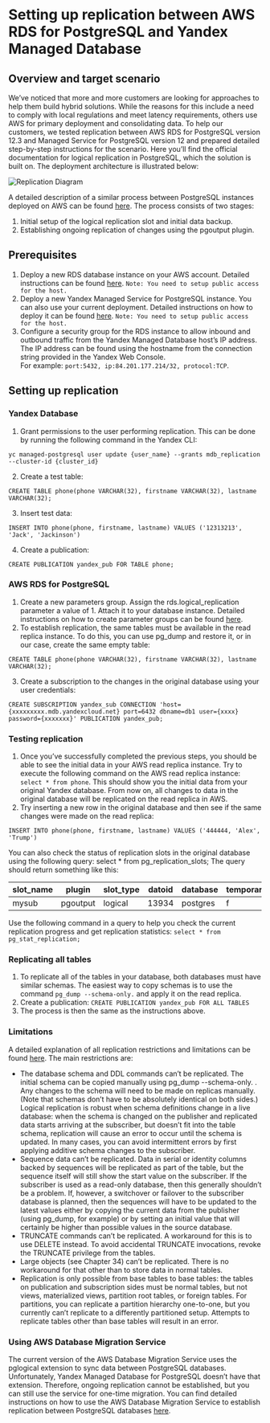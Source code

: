 # Setting up replication between AWS RDS for PostgreSQL and Yandex Managed Database

## Overview and target scenario
We’ve noticed that more and more customers are looking for approaches to help them build hybrid solutions. While the reasons for this include a need to comply with local regulations and meet latency requirements, others use AWS for primary deployment and consolidating data. To help our customers, we tested replication between AWS RDS for PostgreSQL version 12.3 and Managed Service for PostgreSQL version 12 and prepared detailed step-by-step instructions for the scenario. Here you’ll find the official documentation for logical replication in PostgreSQL, which the solution is built on. The deployment architecture is illustrated below:

![Replication Diagram](yc-solution-library-aws-website-replication-db.png "Replication Diagram")

A detailed description of a similar process between PostgreSQL instances deployed on AWS can be found [here](https://aws.amazon.com/blogs/database/using-logical-replication-to-replicate-managed-amazon-rds-for-postgresql-and-amazon-aurora-to-self-managed-postgresql/). The process consists of two stages:
1. Initial setup of the logical replication slot and initial data backup.
2.	Establishing ongoing replication of changes using the pgoutput plugin.

## Prerequisites

1.	Deploy a new RDS database instance on your AWS account. Detailed instructions can be found [here](https://docs.aws.amazon.com/AmazonRDS/latest/UserGuide/CHAP_GettingStarted.CreatingConnecting.PostgreSQL.html).
`Note: You need to setup public access for the host.`
2.	Deploy a new Yandex Managed Service for PostgreSQL instance. You can also use your current deployment. Detailed instructions on how to deploy it can be found [here](https://cloud.yandex.ru/docs/managed-postgresql/quickstart). 
`Note: You need to setup public access for the host.`
3. Configure a security group for the RDS instance to allow inbound and outbound traffic from the Yandex Managed Database host’s IP address. The IP address can be found using the hostname from the connection string provided in the Yandex Web Console.  
For example: `port:5432, ip:84.201.177.214/32, protocol:TCP`.

## Setting up replication

### Yandex Database
1.	Grant permissions to the user performing replication. This can be done by running the following command in the Yandex CLI:

```
yc managed-postgresql user update {user_name} --grants mdb_replication --cluster-id {cluster_id}
```

2.	Create a test table:

```
CREATE TABLE phone(phone VARCHAR(32), firstname VARCHAR(32), lastname VARCHAR(32);
```

3.	Insert test data:

```
INSERT INTO phone(phone, firstname, lastname) VALUES ('12313213', 'Jack', 'Jackinson')
```

4.	Create a publication:

```
CREATE PUBLICATION yandex_pub FOR TABLE phone;
```


### AWS RDS for PostgreSQL
1. Create a new parameters group. Assign the rds.logical_replication parameter a value of 1. Attach it to your database instance. Detailed instructions on how to create parameter groups can be found [here](https://docs.aws.amazon.com/AmazonRDS/latest/UserGuide/USER_WorkingWithParamGroups.html).
2. To establish replication, the same tables must be available in the read replica instance. To do this, you can use pg_dump and restore it, or in our case, create the same empty table:
```
CREATE TABLE phone(phone VARCHAR(32), firstname VARCHAR(32), lastname VARCHAR(32);
```
3. Create a subscription to the changes in the original database using your user credentials:
```
СREATE SUBSCRIPTION yandex_sub CONNECTION 'host={xxxxxxxxx.mdb.yandexcloud.net} port=6432 dbname=db1 user={xxxx} password={xxxxxxx}' PUBLICATION yandex_pub;
```

### Testing replication
1.	Once you’ve successfully completed the previous steps, you should be able to see the initial data in your AWS read replica instance. Try to execute the following command on the AWS read replica instance: `select * from phone`. This should show you the initial data from your original Yandex database. From now on, all changes to data in the original database will be replicated on the read replica in AWS. 
2. Try inserting a new row in the original database and then see if the same changes were made on the read replica:
```
INSERT INTO phone(phone, firstname, lastname) VALUES ('444444, 'Alex', 'Trump')
```

You can also check the status of replication slots in the original database using the following query: select * from pg_replication_slots; The query should return something like this: 

slot_name |  plugin  | slot_type | datoid | database | temporary | active | active_pid | xmin | catalog_xmin | restart_lsn | confirmed_flush_lsn 
-----------|----------|-----------|--------|----------|-----------|--------|------------|------|--------------|-------------|---------------------
 mysub     | pgoutput | logical   |  13934 | postgres | f         | t      |      31772 |      |          661 | 0/12016490  | 0/120164C8


Use the following command in a query to help you check the current replication progress and get replication statistics: `select * from pg_stat_replication;`

### Replicating all tables
1.	To replicate all of the tables in your database, both databases must have similar schemas. The easiest way to copy schemas is to use the command `pg_dump --schema-only.` and apply it on the read replica. 
2. Create a publication:  `CREATE PUBLICATION yandex_pub FOR ALL TABLES`
3. The process is then the same as the instructions above.

### Limitations
A detailed explanation of all replication restrictions and limitations can be found [here](https://www.postgresql.org/docs/10/logical-replication-restrictions.html). The main restrictions are:
* The database schema and DDL commands can’t be replicated. The initial schema can be copied manually using  pg_dump --schema-only. . Any changes to the schema will need to be made on replicas manually. (Note that schemas don’t have to be absolutely identical on both sides.) Logical replication is robust when schema definitions change in a live database: when the schema is changed on the publisher and replicated data starts arriving at the subscriber, but doesn’t fit into the table schema, replication will cause an error to occur until the schema is updated. In many cases, you can avoid intermittent errors by first applying additive schema changes to the subscriber.
* Sequence data can’t be replicated. Data in serial or identity columns backed by sequences will be replicated as part of the table, but the sequence itself will still show the start value on the subscriber. If the subscriber is used as a read-only database, then this generally shouldn’t be a problem. If, however, a switchover or failover to the subscriber database is planned, then the sequences will have to be updated to the latest values either by copying the current data from the publisher (using pg_dump, for example) or by setting an initial value that will certainly be higher than possible values in the source database.
* TRUNCATE commands can’t be replicated. A workaround for this is to use DELETE instead. To avoid accidental TRUNCATE invocations, revoke the TRUNCATE privilege from the tables.
* Large objects (see Chapter 34) can’t be replicated. There is no workaround for that other than to store data in normal tables.
* Replication is only possible from base tables to base tables: the tables on publication and subscription sides must be normal tables, but not views, materialized views, partition root tables, or foreign tables. For partitions, you can replicate a partition hierarchy one-to-one, but you currently can’t replicate to a differently partitioned setup. Attempts to replicate tables other than base tables will result in an error.

### Using AWS Database Migration Service
The current version of the AWS Database Migration Service uses the pglogical extension to sync data between PostgreSQL databases. Unfortunately, Yandex Managed Database for PostgreSQL doesn’t have that extension. Therefore, ongoing replication cannot be established, but you can still use the service for one-time migration. You can find detailed instructions on how to use the AWS Database Migration Service to establish replication between PostgreSQL databases [here](https://docs.aws.amazon.com/dms/latest/userguide/CHAP_SettingUp.html).   
